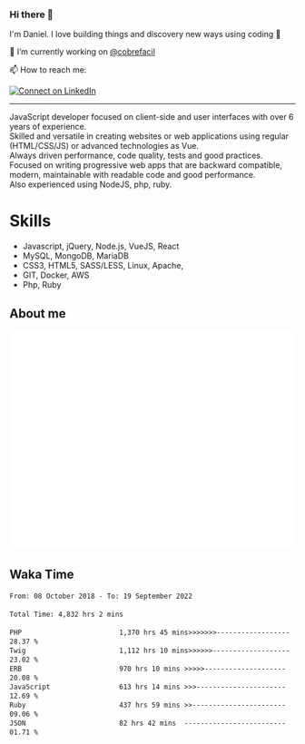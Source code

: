 ### Hi there 👋

I'm Daniel. I love building things and discovery new ways using coding :raised_hands: 

🔭 I’m currently working on [@cobrefacil](https://www.cobrefacil.com.br/)

📫 How to reach me:

[![Connect on LinkedIn](https://img.shields.io/badge/--linkedin?label=LinkedIn&logo=LinkedIn&style=social)](https://www.linkedin.com/in/daniel-cerverizzo/)

---

JavaScript developer focused on client-side and user interfaces with over 6 years of experience.  
Skilled and versatile in creating websites or web applications using regular (HTML/CSS/JS) or advanced technologies as Vue.  
Always driven performance, code quality, tests and good practices.  
 Focused on writing progressive web apps that are backward compatible, modern, maintainable with readable code and good performance.  
Also experienced using NodeJS, php, ruby. 


# Skills

 - Javascript, jQuery, Node.js, VueJS, React
 - MySQL, MongoDB, MariaDB    
 - CSS3, HTML5, SASS/LESS,  Linux, Apache,
 - GIT, Docker, AWS
 - Php, Ruby

## About me

![Metrics](/github-metrics.svg)

## Waka Time

<!--START_SECTION:waka-->

```text
From: 08 October 2018 - To: 19 September 2022

Total Time: 4,832 hrs 2 mins

PHP                        1,370 hrs 45 mins>>>>>>>------------------   28.37 %
Twig                       1,112 hrs 10 mins>>>>>>-------------------   23.02 %
ERB                        970 hrs 10 mins >>>>>--------------------   20.08 %
JavaScript                 613 hrs 14 mins >>>----------------------   12.69 %
Ruby                       437 hrs 59 mins >>-----------------------   09.06 %
JSON                       82 hrs 42 mins  -------------------------   01.71 %
```

<!--END_SECTION:waka-->

